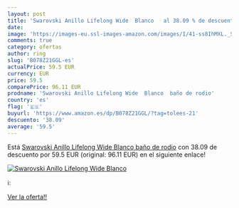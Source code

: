 ```yaml
---
layout: post
title: 'Swarovski Anillo Lifelong Wide  Blanco   al 38.09 % de descuento'
date: 
image: 'https://images-eu.ssl-images-amazon.com/images/I/41-ss8IhMXL._SL200_.jpg'
comments: true
category: ofertas
author: ring
slug: 'B078Z21GGL-es'
actualPrice: 59.5 EUR
currency: EUR
price: 59.5
comparePrice: 96.11 EUR
prodname: 'Swarovski Anillo Lifelong Wide  Blanco  baño de rodio'
country: 'es'
flag: '🇪🇸'
buyurl: 'https://www.amazon.es/dp/B078Z21GGL/?tag=tolees-21'
descuento: '38.09'
average: '59.5'
---
```


Está [Swarovski Anillo Lifelong Wide  Blanco  baño de rodio](https://www.amazon.es/dp/B078Z21GGL/?tag=tolees-21) con 38.09 de descuento por 59.5 EUR (original: 96.11 EUR) en el siguiente enlace!

[![Swarovski Anillo Lifelong Wide  Blanco  ](https://images-eu.ssl-images-amazon.com/images/I/41-ss8IhMXL._SL200_.jpg)](https://www.amazon.es/dp/B078Z21GGL/?tag=tolees-21)

ℹ️:


[Ver la oferta!!](https://www.amazon.es/dp/B078Z21GGL/?tag=tolees-21)
